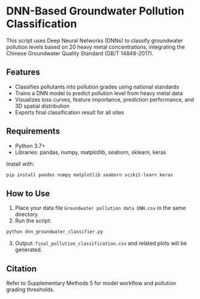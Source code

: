 # DNN-Based Groundwater Pollution Classification

This script uses Deep Neural Networks (DNNs) to classify groundwater pollution levels based on 20 heavy metal concentrations, integrating the Chinese Groundwater Quality Standard (GB/T 14848-2017).

## Features

- Classifies pollutants into pollution grades using national standards
- Trains a DNN model to predict pollution level from heavy metal data
- Visualizes loss curves, feature importance, prediction performance, and 3D spatial distribution
- Exports final classification result for all sites

## Requirements

- Python 3.7+
- Libraries: pandas, numpy, matplotlib, seaborn, sklearn, keras

Install with:

```bash
pip install pandas numpy matplotlib seaborn scikit-learn keras
```

## How to Use

1. Place your data file `Groundwater pollution data DNN.csv` in the same directory.
2. Run the script:

```bash
python dnn_groundwater_classifier.py
```

3. Output: `final_pollution_classification.csv` and related plots will be generated.

## Citation

Refer to Supplementary Methods 5 for model workflow and pollution grading thresholds.
